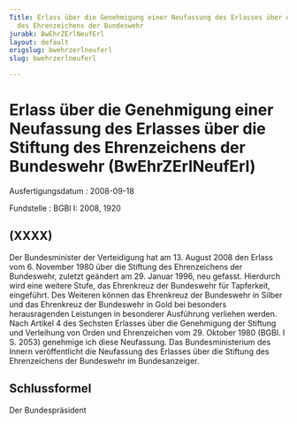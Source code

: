 ```yaml
---
Title: Erlass über die Genehmigung einer Neufassung des Erlasses über die Stiftung
  des Ehrenzeichens der Bundeswehr
jurabk: BwEhrZErlNeufErl
layout: default
origslug: bwehrzerlneuferl
slug: bwehrzerlneuferl

---
```


# Erlass über die Genehmigung einer Neufassung des Erlasses über die Stiftung des Ehrenzeichens der Bundeswehr (BwEhrZErlNeufErl)

Ausfertigungsdatum
:   2008-09-18

Fundstelle
:   BGBl I: 2008, 1920


## (XXXX)

Der Bundesminister der Verteidigung hat am 13. August 2008 den Erlass vom 6. November 1980 über die Stiftung des Ehrenzeichens der Bundeswehr, zuletzt geändert am 29. Januar 1996, neu gefasst. Hierdurch wird eine weitere Stufe, das Ehrenkreuz der Bundeswehr für Tapferkeit, eingeführt. Des Weiteren können das Ehrenkreuz der Bundeswehr in Silber und das Ehrenkreuz der Bundeswehr in Gold bei besonders herausragenden Leistungen in besonderer Ausführung verliehen werden.
Nach Artikel 4 des Sechsten Erlasses über die Genehmigung der Stiftung und Verleihung von Orden und Ehrenzeichen vom 29. Oktober 1980 (BGBl. I S. 2053) genehmige ich diese Neufassung.
Das Bundesministerium des Innern veröffentlicht die Neufassung des Erlasses über die Stiftung des Ehrenzeichens der Bundeswehr im Bundesanzeiger.


## Schlussformel

Der Bundespräsident


